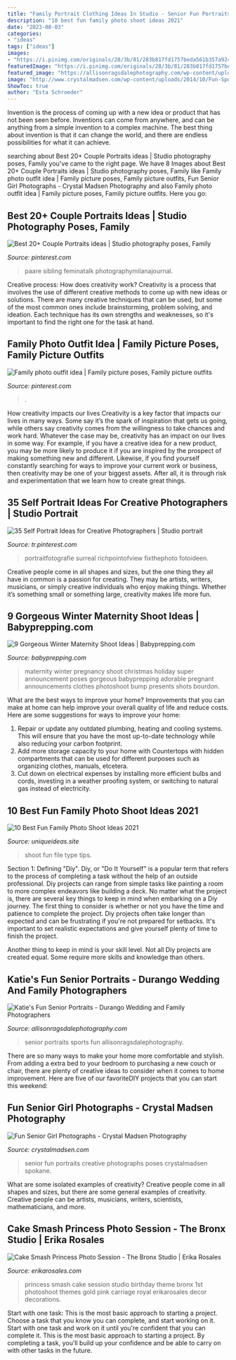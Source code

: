 ```yaml
---
title: "Family Portrait Clothing Ideas In Studio - Senior Fun Portraits Creative Photographs Poses Crystalmadsen Spokane"
description: "10 best fun family photo shoot ideas 2021"
date: "2023-08-03"
categories:
- "ideas"
tags: ["ideas"]
images:
- "https://i.pinimg.com/originals/28/3b/81/283b817fd1757beda561b357a924e83b.png"
featuredImage: "https://i.pinimg.com/originals/28/3b/81/283b817fd1757beda561b357a924e83b.png"
featured_image: "https://allisonragsdalephotography.com/wp-content/uploads/2014/03/allisonragsdalephotography-7718.jpg"
image: "http://www.crystalmadsen.com/wp-content/uploads/2014/10/Fun-Spokane-Senior-Girl-Photos-013.jpg"
ShowToc: true
author: "Esta Schroeder"
---
```



Invention is the process of coming up with a new idea or product that has not been seen before. Inventions can come from anywhere, and can be anything from a simple invention to a complex machine. The best thing about invention is that it can change the world, and there are endless possibilities for what it can achieve.

	

		
searching about Best 20+ Couple Portraits ideas | Studio photography poses, Family you've came to the right page. We have 8 Images about Best 20+ Couple Portraits ideas | Studio photography poses, Family like Family photo outfit idea | Family picture poses, Family picture outfits, Fun Senior Girl Photographs - Crystal Madsen Photography and also Family photo outfit idea | Family picture poses, Family picture outfits. Here you go:
		
    
## Best 20+ Couple Portraits Ideas | Studio Photography Poses, Family

<img loading=lazy src="https://i.pinimg.com/736x/0a/8a/01/0a8a01e8bfba551a3f1689d250af7258.jpg" onerror="this.onerror=null;this.src='https://tse2.mm.bing.net/th?id=OIP.jXhPT-_YnPCk37Xw6WntegAAAA&amp;pid=15.1';" alt="Best 20+ Couple Portraits ideas | Studio photography poses, Family">

_Source: pinterest.com_

>paare sibling feminatalk photographymilanajournal. 

	

Creative process: How does creativity work?
Creativity is a process that involves the use of different creative methods to come up with new ideas or solutions. There are many creative techniques that can be used, but some of the most common ones include brainstorming, problem solving, and ideation. Each technique has its own strengths and weaknesses, so it's important to find the right one for the task at hand.

    
## Family Photo Outfit Idea | Family Picture Poses, Family Picture Outfits

<img loading=lazy src="https://i.pinimg.com/736x/f3/b8/e6/f3b8e63ce41c76307e965256ea958c11--family-photo-outfits-family-photos.jpg" onerror="this.onerror=null;this.src='https://tse2.mm.bing.net/th?id=OIP.SciaODr6NSSHUqRiSZhZUgHaK0&amp;pid=15.1';" alt="Family photo outfit idea | Family picture poses, Family picture outfits">

_Source: pinterest.com_

>. 

	

How creativity impacts our lives
Creativity is a key factor that impacts our lives in many ways. Some say it’s the spark of inspiration that gets us going, while others say creativity comes from the willingness to take chances and work hard. Whatever the case may be, creativity has an impact on our lives in some way. 
For example, if you have a creative idea for a new product, you may be more likely to produce it if you are inspired by the prospect of making something new and different. Likewise, if you find yourself constantly searching for ways to improve your current work or business, then creativity may be one of your biggest assets. After all, it is through risk and experimentation that we learn how to create great things.

    
## 35 Self Portrait Ideas For Creative Photographers | Studio Portrait

<img loading=lazy src="https://i.pinimg.com/originals/28/3b/81/283b817fd1757beda561b357a924e83b.png" onerror="this.onerror=null;this.src='https://tse2.mm.bing.net/th?id=OIP.agu4V75CIyPI5ndAjVcyDQHaLF&amp;pid=15.1';" alt="35 Self Portrait Ideas for Creative Photographers | Studio portrait">

_Source: tr.pinterest.com_

>portraitfotografie surreal richpointofview fixthephoto fotoideen. 

	

Creative people come in all shapes and sizes, but the one thing they all have in common is a passion for creating. They may be artists, writers, musicians, or simply creative individuals who enjoy making things. Whether it’s something small or something large, creativity makes life more fun.

    
## 9 Gorgeous Winter Maternity Shoot Ideas | Babyprepping.com

<img loading=lazy src="https://www.babyprepping.com/wp-content/uploads/2015/11/ffea6d6706400a36b47295e53dbe24e9.jpg" onerror="this.onerror=null;this.src='https://tse4.mm.bing.net/th?id=OIP.3h16sDNakq3Y7gOh_0XWZwHaLH&amp;pid=15.1';" alt="9 Gorgeous Winter Maternity Shoot Ideas | Babyprepping.com">

_Source: babyprepping.com_

>maternity winter pregnancy shoot christmas holiday super announcement poses gorgeous babyprepping adorable pregnant announcements clothes photoshoot bump presents shots bourdon. 

	

What are the best ways to improve your home?
Improvements that you can make at home can help improve your overall quality of life and reduce costs. Here are some suggestions for ways to improve your home: 
1. Repair or update any outdated plumbing, heating and cooling systems. This will ensure that you have the most up-to-date technology while also reducing your carbon footprint. 
2. Add more storage capacity to your home with Countertops with hidden compartments that can be used for different purposes such as organizing clothes, manuals, etcetera. 
3. Cut down on electrical expenses by installing more efficient bulbs and cords, investing in a weather proofing system, or switching to natural gas instead of electricity. 

    
## 10 Best Fun Family Photo Shoot Ideas 2021

<img loading=lazy src="https://www.uniqueideas.site/wp-content/uploads/img_6349-1087x1600-pixels-family-group-photos-pinterest.jpg" onerror="this.onerror=null;this.src='https://tse2.mm.bing.net/th?id=OIP.8OA_Ds_UmJlDC7UIGl5AogHaK5&amp;pid=15.1';" alt="10 Best Fun Family Photo Shoot Ideas 2021">

_Source: uniqueideas.site_

>shoot fun file type tips. 

	

Section 1: Defining "Diy".
Diy, or "Do It Yourself" is a popular term that refers to the process of completing a task without the help of an outside professional. Diy projects can range from simple tasks like painting a room to more complex endeavors like building a deck. No matter what the project is, there are several key things to keep in mind when embarking on a Diy journey.
The first thing to consider is whether or not you have the time and patience to complete the project. Diy projects often take longer than expected and can be frustrating if you're not prepared for setbacks. It's important to set realistic expectations and give yourself plenty of time to finish the project.

Another thing to keep in mind is your skill level. Not all Diy projects are created equal. Some require more skills and knowledge than others.

    
## Katie&#039;s Fun Senior Portraits - Durango Wedding And Family Photographers

<img loading=lazy src="https://allisonragsdalephotography.com/wp-content/uploads/2014/03/allisonragsdalephotography-7718.jpg" onerror="this.onerror=null;this.src='https://tse2.mm.bing.net/th?id=OIP.SZ5vnqUkW4rSx_ELxDrcqgHaLI&amp;pid=15.1';" alt="Katie&#039;s Fun Senior Portraits - Durango Wedding and Family Photographers">

_Source: allisonragsdalephotography.com_

>senior portraits sports fun allisonragsdalephotography. 

	

There are so many ways to make your home more comfortable and stylish. From adding a extra bed to your bedroom to purchasing a new couch or chair, there are plenty of creative ideas to consider when it comes to home improvement. Here are five of our favoriteDIY projects that you can start this weekend: 

    
## Fun Senior Girl Photographs - Crystal Madsen Photography

<img loading=lazy src="http://www.crystalmadsen.com/wp-content/uploads/2014/10/Fun-Spokane-Senior-Girl-Photos-013.jpg" onerror="this.onerror=null;this.src='https://tse3.mm.bing.net/th?id=OIP.Y-UL3f9RSIDLE0lzUIDUGAHaLG&amp;pid=15.1';" alt="Fun Senior Girl Photographs - Crystal Madsen Photography">

_Source: crystalmadsen.com_

>senior fun portraits creative photographs poses crystalmadsen spokane. 

	

What are some isolated examples of creativity?
Creative people come in all shapes and sizes, but there are some general examples of creativity. Creative people can be artists, musicians, writers, scientists, mathematicians, and more.

    
## Cake Smash Princess Photo Session - The Bronx Studio | Erika Rosales

<img loading=lazy src="https://www.erikarosales.com/wp-content/uploads/2018-03-06_0025.jpg" onerror="this.onerror=null;this.src='https://tse3.mm.bing.net/th?id=OIP.adUKzex_Zda0xXNOpxHBVQHaE9&amp;pid=15.1';" alt="Cake Smash Princess Photo Session - The Bronx Studio | Erika Rosales">

_Source: erikarosales.com_

>princess smash cake session studio birthday theme bronx 1st photoshoot themes gold pink carriage royal erikarosales decor decorations. 

	

Start with one task: This is the most basic approach to starting a project. Choose a task that you know you can complete, and start working on it.
Start with one task and work on it until you're confident that you can complete it. This is the most basic approach to starting a project. By completing a task, you'll build up your confidence and be able to carry on with other tasks in the future.

